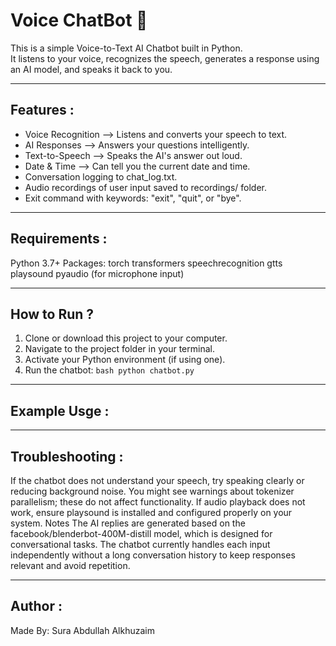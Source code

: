# Voice ChatBot 🤖

This is a simple Voice-to-Text AI Chatbot built in Python.  
It listens to your voice, recognizes the speech, generates a response using an AI model, and speaks it back to you.

---

## Features :
- Voice Recognition —> Listens and converts your speech to text.
- AI Responses —> Answers your questions intelligently.
- Text-to-Speech —> Speaks the AI's answer out loud.
- Date & Time —> Can tell you the current date and time.
- Conversation logging to chat_log.txt.
- Audio recordings of user input saved to recordings/ folder.
- Exit command with keywords: "exit", "quit", or "bye".

---

## Requirements :
Python 3.7+
Packages:
torch
transformers
speechrecognition
gtts
playsound
pyaudio (for microphone input)

---

## How to Run ?
1. Clone or download this project to your computer.
2. Navigate to the project folder in your terminal.
3. Activate your Python environment (if using one).
4. Run the chatbot:
   ```bash python chatbot.py ```

---

## Example Usge :


---

## Troubleshooting :
If the chatbot does not understand your speech, try speaking clearly or reducing background noise.
You might see warnings about tokenizer parallelism; these do not affect functionality.
If audio playback does not work, ensure playsound is installed and configured properly on your system.
Notes
The AI replies are generated based on the facebook/blenderbot-400M-distill model, which is designed for conversational tasks.
The chatbot currently handles each input independently without a long conversation history to keep responses relevant and avoid repetition.

--- 

## Author :
Made By: Sura Abdullah Alkhuzaim



